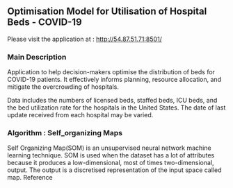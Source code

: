 ## Optimisation Model for Utilisation of Hospital Beds - COVID-19

Please visit the application at : http://54.87.51.71:8501/
### Main Description
Application to help decision-makers optimise the distribution of beds for COVID-19 patients. It effectively informs planning, resource allocation, and mitigate the overcrowding of hospitals.

Data includes the numbers of licensed beds, staffed beds, ICU beds, and the bed utilization rate for the hospitals in the United States. The date of last update received from each hospital may be varied.

### Algorithm : Self_organizing Maps
Self Organizing Map(SOM) is an unsupervised neural network machine learning technique. SOM is used when the dataset has a lot of attributes because it produces a low-dimensional, most of times two-dimensional, output. The output is a discretised representation of the input space called map. Reference
